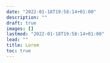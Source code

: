 ```yaml
---
date: "2022-01-18T19:58:14+01:00"
description: ""
draft: true
images: []
lastmod: "2022-01-18T19:58:14+01:00"
lead: ""
title: Lorem
toc: true
---
```

